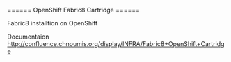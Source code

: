 ====== OpenShift Fabric8 Cartridge ======

Fabric8 installtion on OpenShift

Documentaion
http://confluence.chnoumis.org/display/INFRA/Fabric8+OpenShift+Cartridge
